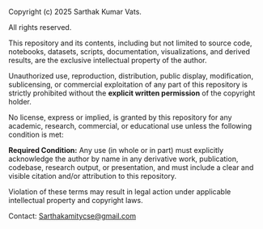 Copyright (c) 2025 Sarthak Kumar Vats. 

All rights reserved.

This repository and its contents, including but not limited to source code, notebooks, datasets, scripts, documentation, visualizations, and derived results, are the exclusive intellectual property of the author.

Unauthorized use, reproduction, distribution, public display, modification, sublicensing, or commercial exploitation of any part of this repository is strictly prohibited without the **explicit written permission** of the copyright holder.

No license, express or implied, is granted by this repository for any academic, research, commercial, or educational use unless the following condition is met:

**Required Condition:**
Any use (in whole or in part) must explicitly acknowledge the author by name in any derivative work, publication, codebase, research output, or presentation, and must include a clear and visible citation and/or attribution to this repository.

Violation of these terms may result in legal action under applicable intellectual property and copyright laws.

Contact: Sarthakamitycse@gmail.com

